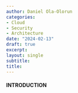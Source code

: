 ```yaml
---
author: Daniel Ola-Olorun
categories:
- Cloud
- Security
- Architecture
date: "2024-02-13"
draft: true
excerpt: 
layout: single
subtitle: 
title: 
---
```

 #### INTRODUCTION 
